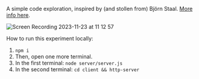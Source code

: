 A simple code exploration, inspired by (and stollen from) Björn Staal. [More info here](https://www.linkedin.com/feed/update/urn:li:activity:7133171531567816705/).

![Screen Recording 2023-11-23 at 11 12 57](https://github.com/Momciloo/fun-with-sockets/assets/15079459/90b4fea3-fd53-4127-bbb9-96e76944e9f4)


How to run this experiment locally:

1. `npm i`
2. Then, open one more terminal.
3. In the first terminal:
`node server/server.js`
4. In the second terminal:
`cd client && http-server`
